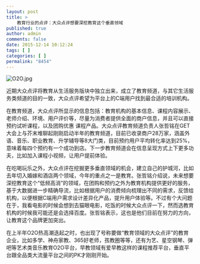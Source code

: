 ```yaml
---
layout: post
title: >
    教育行业的点评：大众点评想要深挖教育这个垂直领域
published: true
author: admin
comments: false
date: 2015-12-14 10:12:24
tags: [ ]
categories: [ ]
permalink: "8454"
---
```

![O2O.jpg][1]

近期大众点评将教育从生活服务版块中独立出来，成立了教育频道，与其它生活服务类频道的目的一致，大众点评希望为平台上的C端用户找到最合适的培训机构。

在教育频道，大众点评所显示的信息包括：教育机构的基本信息、课程内容展示、老师介绍、环境、用户评价等，尽量为消费者提供全面的商户信息，并且可以直接预约试听课程，以及团购优惠 课程产品。大众点评教育频道负责人张哲铭在GET大会上与芥末堆聊起刚刚启动半年的教育频道，目前已收录商户28万家，涵盖外语、音乐、职业教育、升学辅导等8大门类，目前预约用户平均转化率达到25%，意味着每四个预约有一个成功到店。下一步教育频道会在信息呈现方式上下更多功夫，比如加入课程小视频，让用户提前体验。

在吃喝玩乐之外，大众点评在挖掘更多垂直领域的机会，建立自己的护城河，比如去年切入婚嫁和酒店两个领域，今年的重点之一是教育。张哲铭介绍说，未来想要深挖教育这个“低频高消”的领域，在团购和预约之外为教育机构提供更好的服务，基于大数据进一步精确导流，比如根据用户的消费倾向梳理出不同的需求，反馈给机构，以便根据C端用户需求设计差异化产品，提升用户体验等。不过有个大问题在于，我看电影的时候会想到去猫眼电影，吃饭的时候大众点评一下，然而选教育机构的时候我可能还是会选择百度。张哲铭表示，这也是他们目前在努力的方向，让教育这个品牌更加突出。

在上半年O2O热高潮迭起之时，也出现了号称要做“教育领域的大众点评”的教育企业，比如多学、神舟家教、365好老师，孩教圈等等，还有为艺、星空钢琴、弹吧等艺术类音乐教育O2O平台，早教领域有爱早教这样的课程推荐平台，垂直平台跟全品类大流量平台之间的PK才刚刚开始。

 [1]: http://yongz.com/yz/wp-content/uploads/2015/12/95bc9c4cfeae4e8c15e0bbdba6abb925.jpg "1449487254275922.jpg"